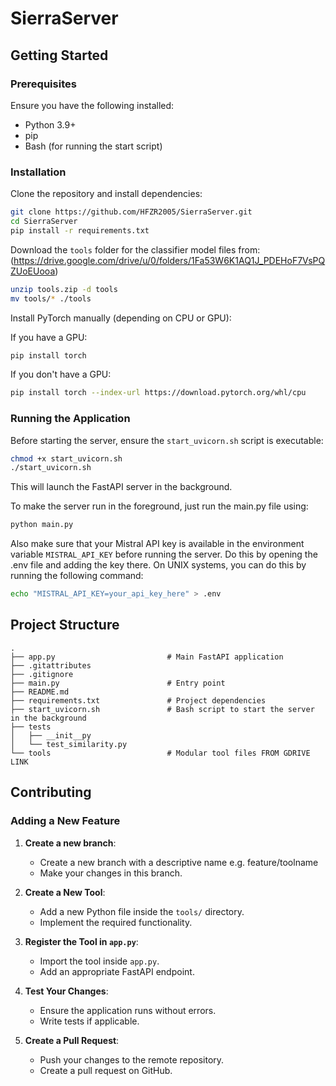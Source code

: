 # SierraServer


## Getting Started
### Prerequisites
Ensure you have the following installed:
- Python 3.9+
- pip
- Bash (for running the start script)

### Installation
Clone the repository and install dependencies:
```bash
git clone https://github.com/HFZR2005/SierraServer.git
cd SierraServer
pip install -r requirements.txt
```

Download the `tools` folder for the classifier model files from:
(https://drive.google.com/drive/u/0/folders/1Fa53W6K1AQ1J_PDEHoF7VsPQZUoEUooa)
```bash
unzip tools.zip -d tools
mv tools/* ./tools 
```

Install PyTorch manually (depending on CPU or GPU):

If you have a GPU:
```bash
pip install torch
```

If you don't have a GPU:
```bash
pip install torch --index-url https://download.pytorch.org/whl/cpu
```

### Running the Application
Before starting the server, ensure the `start_uvicorn.sh` script is executable:
```bash
chmod +x start_uvicorn.sh
./start_uvicorn.sh
```
This will launch the FastAPI server in the background.

To make the server run in the foreground, just run the main.py file using: 

```bash
python main.py
```

Also make sure that your Mistral API key is available in the environment variable `MISTRAL_API_KEY` before running the server. Do this by opening the .env file and adding the key there. On UNIX systems, you can do this by running the following command:

```bash
echo "MISTRAL_API_KEY=your_api_key_here" > .env
```

## Project Structure
```
.
├── app.py                         # Main FastAPI application
├── .gitattributes
├── .gitignore
├── main.py                        # Entry point 
├── README.md
├── requirements.txt               # Project dependencies
├── start_uvicorn.sh               # Bash script to start the server in the background
├── tests
│   ├── __init__py
│   └── test_similarity.py
└── tools                          # Modular tool files FROM GDRIVE LINK
```

## Contributing
### Adding a New Feature
1. **Create a new branch**:
   - Create a new branch with a descriptive name e.g. feature/toolname
   - Make your changes in this branch.

2. **Create a New Tool**:
   - Add a new Python file inside the `tools/` directory.
   - Implement the required functionality.

3. **Register the Tool in `app.py`**:
   - Import the tool inside `app.py`.
   - Add an appropriate FastAPI endpoint.

4. **Test Your Changes**:
   - Ensure the application runs without errors.
   - Write tests if applicable.

5. **Create a Pull Request**:
    - Push your changes to the remote repository.
    - Create a pull request on GitHub.



